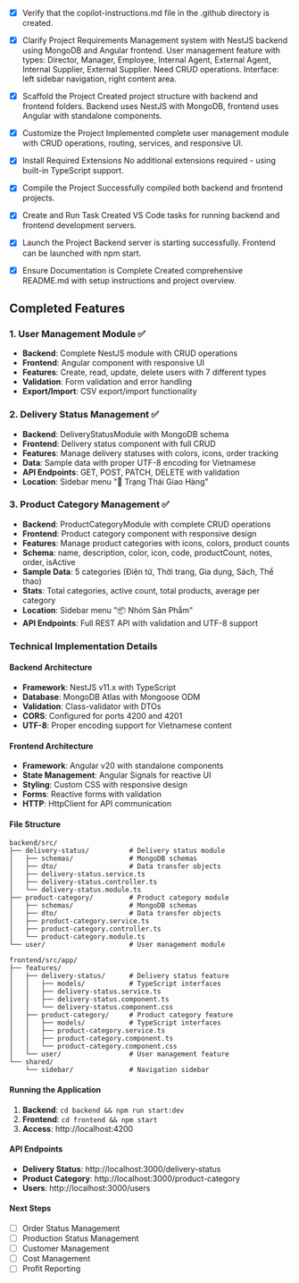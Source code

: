 - [x] Verify that the copilot-instructions.md file in the .github directory is created.

- [x] Clarify Project Requirements
	Management system with NestJS backend using MongoDB and Angular frontend. User management feature with types: Director, Manager, Employee, Internal Agent, External Agent, Internal Supplier, External Supplier. Need CRUD operations. Interface: left sidebar navigation, right content area.

- [x] Scaffold the Project
	Created project structure with backend and frontend folders. Backend uses NestJS with MongoDB, frontend uses Angular with standalone components.

- [x] Customize the Project
	Implemented complete user management module with CRUD operations, routing, services, and responsive UI.

- [x] Install Required Extensions
	No additional extensions required - using built-in TypeScript support.

- [x] Compile the Project
	Successfully compiled both backend and frontend projects.

- [x] Create and Run Task
	Created VS Code tasks for running backend and frontend development servers.

- [x] Launch the Project
	Backend server is starting successfully. Frontend can be launched with npm start.

- [x] Ensure Documentation is Complete
	Created comprehensive README.md with setup instructions and project overview.

## Completed Features

### 1. User Management Module ✅
- **Backend**: Complete NestJS module with CRUD operations
- **Frontend**: Angular component with responsive UI
- **Features**: Create, read, update, delete users with 7 different types
- **Validation**: Form validation and error handling
- **Export/Import**: CSV export/import functionality

### 2. Delivery Status Management ✅
- **Backend**: DeliveryStatusModule with MongoDB schema
- **Frontend**: Delivery status component with full CRUD
- **Features**: Manage delivery statuses with colors, icons, order tracking
- **Data**: Sample data with proper UTF-8 encoding for Vietnamese
- **API Endpoints**: GET, POST, PATCH, DELETE with validation
- **Location**: Sidebar menu "🚚 Trạng Thái Giao Hàng"

### 3. Product Category Management ✅
- **Backend**: ProductCategoryModule with complete CRUD operations
- **Frontend**: Product category component with responsive design
- **Features**: Manage product categories with icons, colors, product counts
- **Schema**: name, description, color, icon, code, productCount, notes, order, isActive
- **Sample Data**: 5 categories (Điện tử, Thời trang, Gia dụng, Sách, Thể thao)
- **Stats**: Total categories, active count, total products, average per category
- **Location**: Sidebar menu "📦 Nhóm Sản Phẩm"
- **API Endpoints**: Full REST API with validation and UTF-8 support

### Technical Implementation Details

#### Backend Architecture
- **Framework**: NestJS v11.x with TypeScript
- **Database**: MongoDB Atlas with Mongoose ODM
- **Validation**: Class-validator with DTOs
- **CORS**: Configured for ports 4200 and 4201
- **UTF-8**: Proper encoding support for Vietnamese content

#### Frontend Architecture  
- **Framework**: Angular v20 with standalone components
- **State Management**: Angular Signals for reactive UI
- **Styling**: Custom CSS with responsive design
- **Forms**: Reactive forms with validation
- **HTTP**: HttpClient for API communication

#### File Structure
```
backend/src/
├── delivery-status/          # Delivery status module
│   ├── schemas/              # MongoDB schemas
│   ├── dto/                  # Data transfer objects
│   ├── delivery-status.service.ts
│   ├── delivery-status.controller.ts
│   └── delivery-status.module.ts
├── product-category/         # Product category module
│   ├── schemas/              # MongoDB schemas
│   ├── dto/                  # Data transfer objects
│   ├── product-category.service.ts
│   ├── product-category.controller.ts
│   └── product-category.module.ts
└── user/                     # User management module

frontend/src/app/
├── features/
│   ├── delivery-status/      # Delivery status feature
│   │   ├── models/           # TypeScript interfaces
│   │   ├── delivery-status.service.ts
│   │   ├── delivery-status.component.ts
│   │   └── delivery-status.component.css
│   ├── product-category/     # Product category feature
│   │   ├── models/           # TypeScript interfaces
│   │   ├── product-category.service.ts
│   │   ├── product-category.component.ts
│   │   └── product-category.component.css
│   └── user/                 # User management feature
└── shared/
    └── sidebar/              # Navigation sidebar
```

#### Running the Application
1. **Backend**: `cd backend && npm run start:dev`
2. **Frontend**: `cd frontend && npm start`
3. **Access**: http://localhost:4200

#### API Endpoints
- **Delivery Status**: http://localhost:3000/delivery-status
- **Product Category**: http://localhost:3000/product-category
- **Users**: http://localhost:3000/users

#### Next Steps
- [ ] Order Status Management
- [ ] Production Status Management  
- [ ] Customer Management
- [ ] Cost Management
- [ ] Profit Reporting
